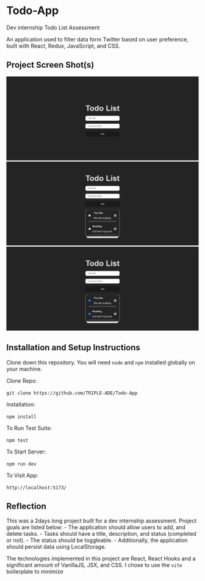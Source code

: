 # Todo-App
Dev internship Todo List Assessment

An application used to filter data form Twitter based on user preference, built with React, Redux, JavaScript, and CSS.

## Project Screen Shot(s)
![](./design/Todolist-empty.png)
![](./design/Todolist.png)
![](./design/Todolist-active.png)

## Installation and Setup Instructions
Clone down this repository. You will need `node` and `npm` installed globally on your machine.  

Clone Repo:

`git clone https://github.com/TRIPLE-ADE/Todo-App`

Installation:

`npm install`  

To Run Test Suite:  

`npm test`  

To Start Server:

`npm run dev`  

To Visit App:

`http://localhost:5173/`  

## Reflection 

This was a 2days long project built for a dev internship assessment. Project goals are listed below:
    - The application should allow users to add, and delete tasks.
    - Tasks should have a title, description, and status (completed or not).
    - The status should be toggleable.
    - Additionally, the application should persist data using LocalStorage.

The technologies implemented in this project are React, React Hooks  and a significant amount of VanillaJS, JSX, and CSS. I chose to use the `vite` boilerplate to minimize 